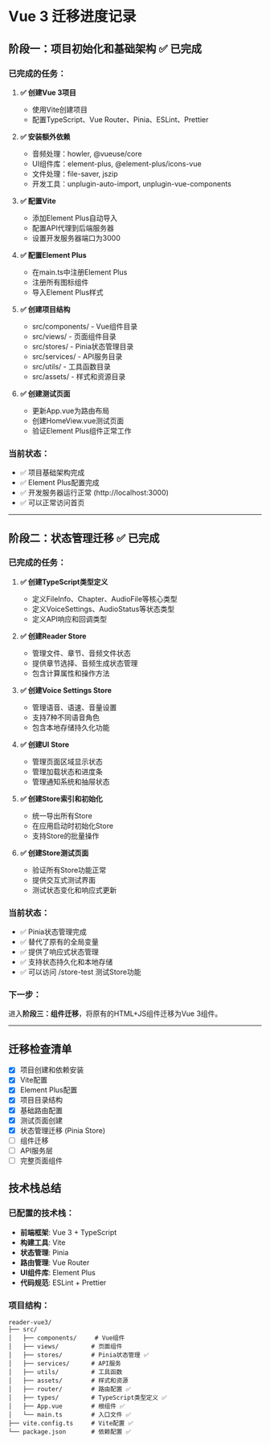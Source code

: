 # Vue 3 迁移进度记录

## 阶段一：项目初始化和基础架构 ✅ 已完成

### 已完成的任务：

1. **✅ 创建Vue 3项目**
   - 使用Vite创建项目
   - 配置TypeScript、Vue Router、Pinia、ESLint、Prettier

2. **✅ 安装额外依赖**
   - 音频处理：howler, @vueuse/core
   - UI组件库：element-plus, @element-plus/icons-vue
   - 文件处理：file-saver, jszip
   - 开发工具：unplugin-auto-import, unplugin-vue-components

3. **✅ 配置Vite**
   - 添加Element Plus自动导入
   - 配置API代理到后端服务器
   - 设置开发服务器端口为3000

4. **✅ 配置Element Plus**
   - 在main.ts中注册Element Plus
   - 注册所有图标组件
   - 导入Element Plus样式

5. **✅ 创建项目结构**
   - src/components/ - Vue组件目录
   - src/views/ - 页面组件目录
   - src/stores/ - Pinia状态管理目录
   - src/services/ - API服务目录
   - src/utils/ - 工具函数目录
   - src/assets/ - 样式和资源目录

6. **✅ 创建测试页面**
   - 更新App.vue为路由布局
   - 创建HomeView.vue测试页面
   - 验证Element Plus组件正常工作

### 当前状态：
- ✅ 项目基础架构完成
- ✅ Element Plus配置完成
- ✅ 开发服务器运行正常 (http://localhost:3000)
- ✅ 可以正常访问首页

---

## 阶段二：状态管理迁移 ✅ 已完成

### 已完成的任务：

1. **✅ 创建TypeScript类型定义**
   - 定义FileInfo、Chapter、AudioFile等核心类型
   - 定义VoiceSettings、AudioStatus等状态类型
   - 定义API响应和回调类型

2. **✅ 创建Reader Store**
   - 管理文件、章节、音频文件状态
   - 提供章节选择、音频生成状态管理
   - 包含计算属性和操作方法

3. **✅ 创建Voice Settings Store**
   - 管理语音、语速、音量设置
   - 支持7种不同语音角色
   - 包含本地存储持久化功能

4. **✅ 创建UI Store**
   - 管理页面区域显示状态
   - 管理加载状态和进度条
   - 管理通知系统和抽屉状态

5. **✅ 创建Store索引和初始化**
   - 统一导出所有Store
   - 在应用启动时初始化Store
   - 支持Store的批量操作

6. **✅ 创建Store测试页面**
   - 验证所有Store功能正常
   - 提供交互式测试界面
   - 测试状态变化和响应式更新

### 当前状态：
- ✅ Pinia状态管理完成
- ✅ 替代了原有的全局变量
- ✅ 提供了响应式状态管理
- ✅ 支持状态持久化和本地存储
- ✅ 可以访问 /store-test 测试Store功能

### 下一步：
进入**阶段三：组件迁移**，将原有的HTML+JS组件迁移为Vue 3组件。

---

## 迁移检查清单

- [x] 项目创建和依赖安装
- [x] Vite配置
- [x] Element Plus配置
- [x] 项目目录结构
- [x] 基础路由配置
- [x] 测试页面创建
- [x] 状态管理迁移 (Pinia Store)
- [ ] 组件迁移
- [ ] API服务层
- [ ] 完整页面组件

## 技术栈总结

### 已配置的技术栈：
- **前端框架**: Vue 3 + TypeScript
- **构建工具**: Vite
- **状态管理**: Pinia
- **路由管理**: Vue Router
- **UI组件库**: Element Plus
- **代码规范**: ESLint + Prettier

### 项目结构：
```
reader-vue3/
├── src/
│   ├── components/     # Vue组件
│   ├── views/         # 页面组件
│   ├── stores/        # Pinia状态管理 ✅
│   ├── services/      # API服务
│   ├── utils/         # 工具函数
│   ├── assets/        # 样式和资源
│   ├── router/        # 路由配置 ✅
│   ├── types/         # TypeScript类型定义 ✅
│   ├── App.vue        # 根组件 ✅
│   └── main.ts        # 入口文件 ✅
├── vite.config.ts     # Vite配置 ✅
└── package.json       # 依赖配置 ✅
```
